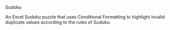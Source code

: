 Sudoku

An Excel Sudoku puzzle that uses Conditional Formatting to highlight invalid duplicate values according to the rules of Sudoku.